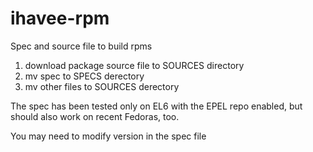 ihavee-rpm
==========

Spec and source file to build rpms

1. download package source file to SOURCES directory
2. mv spec to SPECS derectory
3. mv other files to SOURCES derectory

The spec has been tested only on EL6 with the EPEL repo enabled, but should also work on recent Fedoras, too.

You may need to modify version in the spec file
